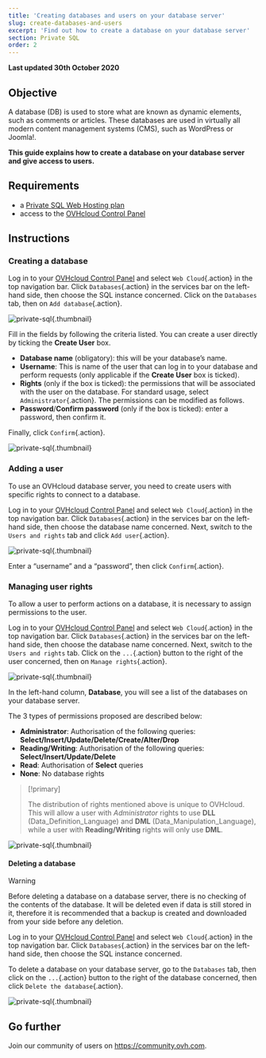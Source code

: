 ```yaml
---
title: 'Creating databases and users on your database server'
slug: create-databases-and-users
excerpt: 'Find out how to create a database on your database server'
section: Private SQL
order: 2
---
```


**Last updated 30th October 2020**

## Objective

A database (DB) is used to store what are known as dynamic elements, such as comments or articles. These databases are used in virtually all modern content management systems (CMS), such as WordPress or Joomla!.

**This guide explains how to create a database on your database server and give access to users.**

## Requirements

- a [Private SQL Web Hosting plan](https://www.ovh.com/sg/web-hosting/sql-options.xml)
- access to the [OVHcloud Control Panel](https://ca.ovh.com/auth/?action=gotomanager&from=https://www.ovh.com/sg/&ovhSubsidiary=sg)

## Instructions

### Creating a database

Log in to your [OVHcloud Control Panel](https://ca.ovh.com/auth/?action=gotomanager&from=https://www.ovh.com/sg/&ovhSubsidiary=sg) and select `Web Cloud`{.action} in the top navigation bar. Click `Databases`{.action} in the services bar on the left-hand side, then choose the SQL instance concerned. Click on the `Databases` tab, then on `Add database`{.action}.

![private-sql](images/private-sql-createdb01.png){.thumbnail}

Fill in the fields by following the criteria listed. You can create a user directly by ticking the **Create User** box.

- **Database name** (obligatory): this will be your database’s name.
- **Username**: This is name of the user that can log in to your database and perform requests (only applicable if the **Create User** box is ticked).
- **Rights** (only if the box is ticked): the permissions that will be associated with the user on the database. For standard usage, select `Administrator`{.action}. The permissions can be modified as follows.
- **Password**/**Confirm password** (only if the box is ticked): enter a password, then confirm it.

Finally, click `Confirm`{.action}.

![private-sql](images/private-sql-createdb02.png){.thumbnail}

### Adding a user

To use an OVHcloud database server, you need to create users with specific rights to connect to a database.

Log in to your [OVHcloud Control Panel](https://ca.ovh.com/auth/?action=gotomanager&from=https://www.ovh.com/sg/&ovhSubsidiary=sg) and select `Web Cloud`{.action} in the top navigation bar. Click `Databases`{.action} in the services bar on the left-hand side, then choose the database name concerned. Next, switch to the `Users and rights` tab and click `Add user`{.action}.

![private-sql](images/private-sql-user01.png){.thumbnail}

Enter a “username” and a “password”, then click `Confirm`{.action}. 

### Managing user rights

To allow a user to perform actions on a database, it is necessary to assign permissions to the user.

Log in to your [OVHcloud Control Panel](https://ca.ovh.com/auth/?action=gotomanager&from=https://www.ovh.com/sg/&ovhSubsidiary=sg) and select `Web Cloud`{.action} in the top navigation bar. Click `Databases`{.action} in the services bar on the left-hand side, then choose the database name concerned. Next, switch to the `Users and rights` tab. Click on the  `...`{.action} button to the right of the user concerned, then on `Manage rights`{.action}.

![private-sql](images/private-sql-rights01.png){.thumbnail}

In the left-hand column, **Database**, you will see a list of the databases on your database server.

The 3 types of permissions proposed are described below:

- **Administrator**: Authorisation of the following queries: **Select/Insert/Update/Delete/Create/Alter/Drop**
- **Reading/Writing**: Authorisation of the following queries: **Select/Insert/Update/Delete**
- **Read**: Authorisation of **Select** queries
- **None**: No database rights

> [!primary]
> 
> The distribution of rights mentioned above is unique to OVHcloud. This will allow a user with *Administrator* rights to use **DLL** (Data_Definition_Language) and **DML** (Data_Manipulation_Language), while a user with **Reading/Writing** rights will only use **DML**.

![private-sql](images/private-sql-rights02.png){.thumbnail}

#### Deleting a database

> [!warning]
>
> Before deleting a database on a database server, there is no
> checking of the contents of the database. It will be deleted even if
> data is still stored in it, therefore it is recommended that
> a backup is created and downloaded from your side before any deletion.
> 

Log in to your [OVHcloud Control Panel](https://ca.ovh.com/auth/?action=gotomanager&from=https://www.ovh.com/sg/&ovhSubsidiary=sg) and select `Web Cloud`{.action} in the top navigation bar. Click `Databases`{.action} in the services bar on the left-hand side, then choose the SQL instance concerned.

To delete a database on your database server, go to the `Databases` tab, then click on the `...`{.action} button to the right of the database concerned, then click `Delete the database`{.action}.

![private-sql](images/private-sql-deldb01.png){.thumbnail}

## Go further

Join our community of users on <https://community.ovh.com>.